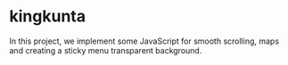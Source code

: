 # kingkunta
In this project, we implement some JavaScript for smooth scrolling, maps and creating a sticky menu transparent background. 
